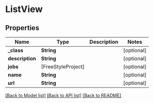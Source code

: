 # ListView

## Properties
Name | Type | Description | Notes
------------ | ------------- | ------------- | -------------
**_class** | **String** |  | [optional] 
**description** | **String** |  | [optional] 
**jobs** | [FreeStyleProject] |  | [optional] 
**name** | **String** |  | [optional] 
**url** | **String** |  | [optional] 

[[Back to Model list]](../README.md#documentation-for-models) [[Back to API list]](../README.md#documentation-for-api-endpoints) [[Back to README]](../README.md)


